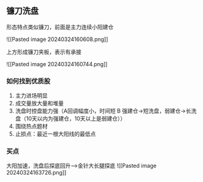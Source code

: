## 镰刀洗盘

形态特点类似镰刀，前面是主力连续小阳建仓

![[Pasted image 20240324160608.png]]

上方形成镰刀夹板，表示有承接

![[Pasted image 20240324160744.png]]

### 如何找到优质股

1. 主力进场明显
2. 成交量放大量和堆量
3. 洗盘时控盘能力强（A回调幅度小，时间短 B 强建仓->短洗盘，弱建仓->长洗盘（10天以内为强建仓，10天以上是弱建仓））
4. 围绕热点题材
5. 止损点：最近一根大阳线的最低点

### 买点
大阳加速，洗盘后探底回升-->金针大长腿探底
![[Pasted image 20240324163726.png]]

